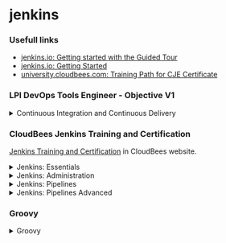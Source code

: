 # jenkins

### Usefull links
- [jenkins.io: Getting started with the Guided Tour](https://www.jenkins.io/doc/pipeline/tour/getting-started/)
- [jenkins.io: Getting Started](https://www.jenkins.io/doc/pipeline/tour/getting-started/)
- [university.cloudbees.com: Training Path for CJE Certificate](https://university.cloudbees.com/series/certified-jenkins-engineer-cje-exam-preparation)

### LPI DevOps Tools Engineer - Objective V1

<details><summary>Continuous Integration and Continuous Delivery</summary>
<p>

Find complete DevOps Tools Engineer Objectives [here](https://wiki.lpi.org/wiki/DevOps_Tools_Engineer_Objectives_V1)

Candidates should understand the principles and components of a continuous integration and continuous delivery pipeline. Candidates should be able to implement a CI/CD pipeline using Jenkins, including triggering the CI/CD pipeline, running unit, integration and acceptance tests, packaging software and handling the deployment of tested software artifacts. This objective covers the feature set of Jenkins version 2.0 or later.

Key Knowledge Areas:

- Understand the concepts of Continuous Integration and Continuous Delivery
  - [Youtube: Martin Fowler – Continuous Delivery - Thoughtworks](https://www.youtube.com/watch?v=aoMfbgF2D_4)
- Understand the components of a CI/CD pipeline, including builds, unit, integration and acceptance tests, artifact management, delivery and deployment
- Understand deployment best practices
- Understand the architecture and features of Jenkins, including Jenkins Plugins, Jenkins API, notifications and distributed builds
- Define and run jobs in Jenkins, including parameter handling
- Fingerprinting, artifacts and artifact repositories
- Understand how Jenkins models continuous delivery pipelines and implement a declarative continuous delivery pipeline in Jenkins
- Awareness of possible authentication and authorization models
- Understanding of the Pipeline Plugin
- Understand the features of important Jenkins modules such as Copy Artifact Plugin, Fingerprint Plugin, Docker Pipeline, Docker Build and Publish plugin, Git Plugin, Credentials Plugin
- Awareness of Artifactory and Nexus

The following is a partial list of the used files, terms and utilities:
- Step, Node, Stage
- Jenkins DSL
- Jenkinsfile
- Declarative Pipeline
- Blue-green and canary deployment

</p>
</details>


### CloudBees Jenkins Training and Certification

[Jenkins Training and Certification](https://www.cloudbees.com/cloudbees-university/training-certifications/jenkin) in CloudBees website.

<details><summary>Jenkins: Essentials</summary>
<p>

- Describe the concepts of continuous integration, continuous delivery, and continuous deployment.
  - [Youtube: Martin Fowler – Continuous Delivery - Thoughtworks](https://www.youtube.com/watch?v=aoMfbgF2D_4)
  - [martinfowler.com: Continuous Delivery](https://martinfowler.com/bliki/ContinuousDelivery.html) 
  - [martinfowler.com: Continuous Integration](https://martinfowler.com/articles/continuousIntegration.html)
  - [martinfowler.com: Software Delivery Guide](https://martinfowler.com/delivery.html)
  - [martinfowler.com: Deployment Pipeline](https://martinfowler.com/bliki/DeploymentPipeline.html)
- Define how Jenkins interacts with Source Code Management (SCM) systems.
- Describe the role of testing and how to implement effective testing.
- Identify benefits of and how to contribute to the open source Jenkins Project.

</p>
</details>

<details><summary>Jenkins: Administration</summary>
<p>

- Install, set up, and upgrade Jenkins.
  - [jenkins.io: Quick Install](https://www.jenkins.io/doc/pipeline/tour/getting-started/)
  - [Create a Lab with Docker-compose]()
- Explore the “Manage Jenkins” screens.
- Manage plugins.
- Configure notifications.
- Implement distributed builds with Controllers, Nodes, and Agents.
- Manage security on your Jenkins instance.
- Use folders to segregate builds by project and team.
- Monitor Jenkins.
- Back up your Jenkins instance.
- Use the Jenkins command line interface (CLI) to automate tasks.

</p>
</details>


<details><summary>Jenkins: Pipelines</summary>
<p>

- Create, run, analyze, and save a Declarative Pipeline using the Blue Ocean Editor and the Blue Ocean text editor.
- Understand the structure of a Declarative Pipeline, including the role of the stage, step, agent, and post sections.
- Control the flow of execution in a Declarative Pipeline.
- Preserve and use files created by the builds and test activities.
- Implement pipeline capabilities that provide fit and finish to your Pipeline.

</p>
</details>

<details><summary>Jenkins: Pipelines Advanced</summary>
<p>

- Create, run, analyze, and save a Scripted Pipeline.
- Create and use shared libraries.
- Know tips for using tools such as Maven, Gradle, and npm with Pipelines.
- Incorporate Docker agents into Pipelines.
- Find hints for converting from Freestyle chained jobs to Pipelines.

</p>
</details>


### Groovy

<details><summary>Groovy</summary>
<p>

Online resources:
- [Apache Groovy Documentation](https://docs.groovy-lang.org/)
- [Learnxinyminutes Groovy](https://learnxinyminutes.com/docs/groovy/)
- [Maven Groovy Documentation](https://code-maven.com/groovy)

Groovy with Samples
- [Variables](groovy/variables.md)
- [Show Output](groovy/show-output.md)
- [User Input](groovy/user-input.md)
- [Work with Files](groovy/work-with-files.md)
- import module (Filetype, ...)
- conditions (if)
- loops (for , ...)

Practice in Online Groovy Playground: [Onecompiler](https://onecompiler.com/groovy)

</p>
</details>
